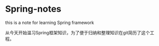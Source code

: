 # Spring-notes
this is a note for learning Spring framework

从今天开始温习Spring框架知识，为了便于归纳和整理知识在git简历了这个工程。
